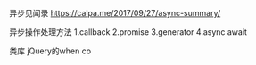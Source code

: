 异步见闻录
https://calpa.me/2017/09/27/async-summary/

异步操作处理方法
1.callback
2.promise
3.generator
4.async await

类库
jQuery的when
co